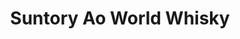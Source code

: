 ---
layout: recipe
title: Suntory Ao World Whisky
category: Asian - Japanese
aged: NAS
abv: 43
distillery: Suntory
distillery-location: Multiple Countries
nose:
palate:
finish:
tag:
    - asian
    - japanese
    - canada
    - scotch
    - bourbon
    - irish
    - blend
---